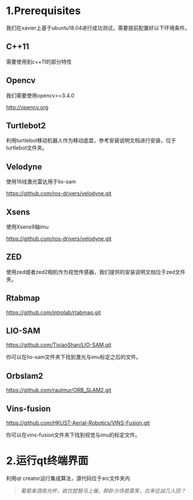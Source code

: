 # 1.Prerequisites

我们在xavier上基于ubuntu18.04进行成功测试，需要提前配置好以下环境条件。

## C++11

需要使用到c++11的部分特性

## Opencv

我们需要使用opencv>=3.4.0

http://opencv.org

## Turtlebot2

利用turtlebot移动机器人作为移动底盘，参考安装说明文档进行安装，位于turtlebot文件夹。

## Velodyne

使用16线激光雷达用于lio-sam

 https://github.com/ros-drivers/velodyne.git

## Xsens

使用Xsens9轴imu

 https://github.com/ros-drivers/velodyne.git

## ZED

使用zed或者zed2相机作为视觉传感器，我们提供的安装说明文档位于zed文件夹。

## Rtabmap

https://github.com/introlab/rtabmap.git

## LIO-SAM

https://github.com/TixiaoShan/LIO-SAM.git

你可以在lio-sam文件夹下找到激光与imu标定之后的文件。

## Orbslam2

https://github.com/raulmur/ORB_SLAM2.git

## Vins-fusion

https://github.com/HKUST-Aerial-Robotics/VINS-Fusion.git

你可以在vins-fusion文件夹下找到视觉与imu的标定文件。

# 2.运行qt终端界面

利用qt creator运行集成算法，源代码位于src文件夹内

> *葡萄美酒夜光杯，欲饮琵琶马上催。醉卧沙场君莫笑，古来征战几人回？*
